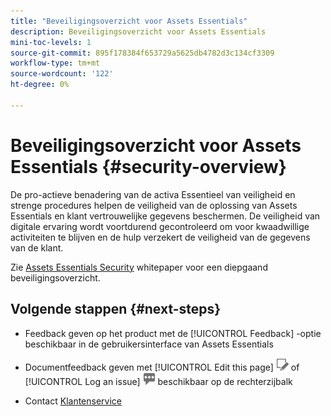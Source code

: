 ```yaml
---
title: "Beveiligingsoverzicht voor Assets Essentials"
description: Beveiligingsoverzicht voor Assets Essentials
mini-toc-levels: 1
source-git-commit: 895f178384f653729a5625db4782d3c134cf3309
workflow-type: tm+mt
source-wordcount: '122'
ht-degree: 0%

---
```


# Beveiligingsoverzicht voor Assets Essentials {#security-overview}

De pro-actieve benadering van de activa Essentieel van veiligheid en strenge procedures helpen de veiligheid van de oplossing van Assets Essentials en klant vertrouwelijke gegevens beschermen. De veiligheid van digitale ervaring wordt voortdurend gecontroleerd om voor kwaadwillige activiteiten te blijven en de hulp verzekert de veiligheid van de gegevens van de klant.

Zie [Assets Essentials Security](https://www.adobe.com/content/dam/cc/en/trust-center/ungated/whitepapers/experience-cloud/adobe-experience-manager-assets-essentials-security-overview.pdf) whitepaper voor een diepgaand beveiligingsoverzicht.

## Volgende stappen {#next-steps}

* Feedback geven op het product met de [!UICONTROL Feedback] -optie beschikbaar in de gebruikersinterface van Assets Essentials

* Documentfeedback geven met [!UICONTROL Edit this page] ![de pagina bewerken](assets/do-not-localize/edit-page.png) of [!UICONTROL Log an issue] ![een GitHub-probleem maken](assets/do-not-localize/github-issue.png) beschikbaar op de rechterzijbalk

* Contact [Klantenservice](https://experienceleague.adobe.com/?support-solution=General#support)
